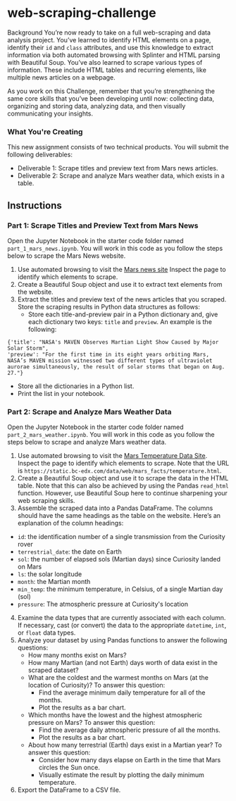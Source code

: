 # web-scraping-challenge
Background
You’re now ready to take on a full web-scraping and data analysis project. You’ve learned to identify HTML elements on a page, identify their `id` and `class` attributes, and use this knowledge to extract information via both automated browsing with Splinter and HTML parsing with Beautiful Soup. You’ve also learned to scrape various types of information. These include HTML tables and recurring elements, like multiple news articles on a webpage.

As you work on this Challenge, remember that you’re strengthening the same core skills that you’ve been developing until now: collecting data, organizing and storing data, analyzing data, and then visually communicating your insights.

### What You're Creating
This new assignment consists of two technical products. You will submit the following deliverables:
  * Deliverable 1: Scrape titles and preview text from Mars news articles.
  * Deliverable 2: Scrape and analyze Mars weather data, which exists in a table.

## Instructions
### Part 1: Scrape Titles and Preview Text from Mars News
Open the Jupyter Notebook in the starter code folder named `part_1_mars_news.ipynb`. You will work in this code as you follow the steps below to scrape the Mars News website.
 1. Use automated browsing to visit the [Mars news site](https://static.bc-edx.com/data/web/mars_news/index.html) Inspect the page to identify which elements to scrape.
 2. Create a Beautiful Soup object and use it to extract text elements from the website.
 3. Extract the titles and preview text of the news articles that you scraped. Store the scraping results in Python data structures as follows:
    * Store each title-and-preview pair in a Python dictionary and, give each dictionary two keys: `title` and `preview`. An example is the following:
 ```text
{'title': "NASA's MAVEN Observes Martian Light Show Caused by Major Solar Storm", 
 'preview': "For the first time in its eight years orbiting Mars, NASA’s MAVEN mission witnessed two different types of ultraviolet aurorae simultaneously, the result of solar storms that began on Aug. 27."}
 ```
 
   * Store all the dictionaries in a Python list.
   * Print the list in your notebook.

### Part 2: Scrape and Analyze Mars Weather Data
Open the Jupyter Notebook in the starter code folder named `part_2_mars_weather.ipynb`. You will work in this code as you follow the steps below to scrape and analyze Mars weather data.

1. Use automated browsing to visit the [Mars Temperature Data Site](https://static.bc-edx.com/data/web/mars_facts/temperature.html). Inspect the page to identify which elements to scrape. Note that the URL is `https://static.bc-edx.com/data/web/mars_facts/temperature.html`.
2. Create a Beautiful Soup object and use it to scrape the data in the HTML table. Note that this can also be achieved by using the Pandas `read_html` function. However, use Beautiful Soup here to continue sharpening your web scraping skills.
3. Assemble the scraped data into a Pandas DataFrame. The columns should have the same headings as the table on the website. Here’s an explanation of the column headings:

 * `id`: the identification number of a single transmission from the Curiosity rover
 * `terrestrial_date`: the date on Earth
 * `sol`: the number of elapsed sols (Martian days) since Curiosity landed on Mars
 * `ls`: the solar longitude
 * `month`: the Martian month
 * `min_temp`: the minimum temperature, in Celsius, of a single Martian day (sol)
 * `pressure`: The atmospheric pressure at Curiosity's location


4. Examine the data types that are currently associated with each column. If necessary, cast (or convert) the data to the appropriate `datetime`, `int`, or `float` data types.
5. Analyze your dataset by using Pandas functions to answer the following questions:
   * How many months exist on Mars?
   * How many Martian (and not Earth) days worth of data exist in the scraped dataset?
   * What are the coldest and the warmest months on Mars (at the location of Curiosity)? To answer this question:
       * Find the average minimum daily temperature for all of the months.
       * Plot the results as a bar chart.
   * Which months have the lowest and the highest atmospheric pressure on Mars? To answer this question:
      * Find the average daily atmospheric pressure of all the months. 
      * Plot the results as a bar chart.
   * About how many terrestrial (Earth) days exist in a Martian year? To answer this question:
      * Consider how many days elapse on Earth in the time that Mars circles the Sun once.
      * Visually estimate the result by plotting the daily minimum temperature.
6. Export the DataFrame to a CSV file.



